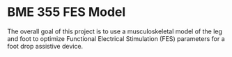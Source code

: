 # BME 355 FES Model
The overall goal of this project is to use a musculoskeletal model of the leg and foot to optimize Functional Electrical Stimulation (FES) parameters for a foot drop assistive device.